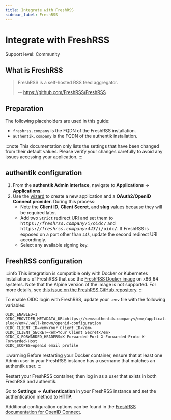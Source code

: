 ```yaml
---
title: Integrate with FreshRSS
sidebar_label: FreshRSS
---
```


# Integrate with FreshRSS

<span class="badge badge--secondary">Support level: Community</span>

## What is FreshRSS

> FreshRSS is a self-hosted RSS feed aggregator.
>
> -- https://github.com/FreshRSS/FreshRSS

## Preparation

The following placeholders are used in this guide:

- `freshrss.company` is the FQDN of the FreshRSS installation.
- `authentik.company` is the FQDN of the authentik installation.

:::note
This documentation only lists the settings that have been changed from their default values. Please verify your changes carefully to avoid any issues accessing your application.
:::

## authentik configuration

1. From the **authentik Admin interface**, navigate to **Applications** -> **Applications**.
2. Use the [wizard](https://docs.goauthentik.io/docs/add-secure-apps/applications/manage_apps#add-new-applications) to create a new application and a **OAuth2/OpenID Connect provider**. During this process:
    - Note the **Client ID**, **Client Secret**, and **slug** values because they will be required later.
    - Add two `Strict` redirect URI and set them to <kbd>https://<em>freshrss.company</em>/i/oidc/</kbd> and <kbd>https://<em>freshrss.company:443</em>/i/oidc/</kbd>. If FreshRSS is exposed on a port other than `443`, update the second redirect URI accordingly.
    - Select any available signing key.

## FreshRSS configuration

:::info
This integration is compatible only with Docker or Kubernetes installations of FreshRSS that use the [FreshRSS Docker image](https://hub.docker.com/r/freshrss/freshrss/) on x86_64 systems. Note that the Alpine version of the image is not supported. For more details, see [this issue on the FreshRSS GitHub repository](https://github.com/FreshRSS/FreshRSS/issues/5722).
:::

To enable OIDC login with FreshRSS, update your `.env` file with the following variables:

```
OIDC_ENABLED=1
OIDC_PROVIDER_METADATA_URL=https://<em>authentik.company</em>/application/o/<em>application-slug</em>/.well-known/openid-configuration
OIDC_CLIENT_ID=<em>Your Client ID</em>
OIDC_CLIENT_SECRET=<em>Your Client Secret</em>
OIDC_X_FORWARDED_HEADERS=X-Forwarded-Port X-Forwarded-Proto X-Forwarded-Host
OIDC_SCOPES=openid email profile
```

:::warning
Before restarting your Docker container, ensure that at least one Admin user in your FreshRSS instance has a username that matches an authentik user.
:::

Restart your FreshRSS container, then log in as a user that exists in both FreshRSS and authentik.

Go to **Settings** -> **Authentication** in your FreshRSS instance and set the authentication method to **HTTP**.

Additional configuration options can be found in the [FreshRSS documentation for OpenID Connect](https://freshrss.github.io/FreshRSS/en/admins/16_OpenID-Connect.html).
